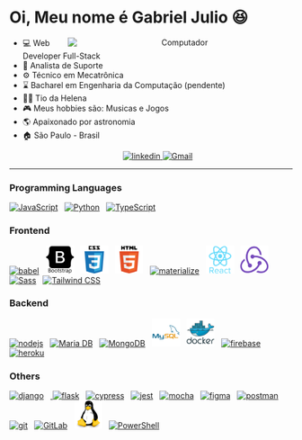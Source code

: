 # Oi, Meu nome é Gabriel Julio 😆

<div align="center">
    <img src="https://raw.githubusercontent.com/GJTrybe/GJTrybe/main/img/coding.gif" min-width="400px" max-width="400px" width="400px" align="right" alt="Computador">
    <div align="left" style="display: inline_block">
      <ul>
          <li> 💻 Web Developer Full-Stack </li>
          <li> 🔧 Analista de Suporte </li>
          <li> ⚙️ Técnico em Mecatrônica </li>
          <li> ⌛ Bacharel em Engenharia da Computação (pendente) </li>
          <li> 👨‍👧 Tio da Helena </li>
          <li> 🎮 Meus hobbies são: Musicas e Jogos </li>
          <li> 🌎 Apaixonado por astronomia </li>
          <li> 🏠 São Paulo - Brasil </li>
          <p align="center">
            <a 
            href="https://linkedin.com/in/gabrieljuliodefaria"
            target="_blank"
            >
            <img
            src="https://img.shields.io/badge/linkedin-%231E77B5.svg?&style=for-the-badge&logo=linkedin&logoColor=white"
            alt="linkedin"
            />
            </a>
            <a 
            href="mailto:gj.theveloper@gmail.com"
            target="_blank"
            >
            <img 
            src="https://img.shields.io/badge/Gmail-D14836?style=for-the-badge&logo=gmail&logoColor=white"
            alt="Gmail"
            />
            </a>
          </p>
      </ul>
    </div>
</div>

----

<h3 align="left">Programming Languages</h3>
<a href="https://www.javascript.com/" target="_blank"
  ><img
    src="https://profilinator.rishav.dev/skills-assets/javascript-original.svg"
    alt="JavaScript"
    height="50"
    width="50" /></a
>&nbsp&nbsp&nbsp<a href="https://www.python.org/" target="_blank"
  ><img
    src="https://profilinator.rishav.dev/skills-assets/python-original.svg"
    alt="Python"
    height="50"
    width="50" /></a
>&nbsp&nbsp&nbsp<a href="https://www.typescriptlang.org/" target="_blank"
  ><img
    src="https://profilinator.rishav.dev/skills-assets/typescript-original.svg"
    alt="TypeScript"
    height="50"
    width="50"
/></a>
<h3 align="left">Frontend</h3>
<a href="https://babeljs.io/" target="_blank" rel="noreferrer"
  ><img
    src="https://www.svgrepo.com/show/353468/babel.svg"
    alt="babel"
    width="50"
    height="50" /></a
>&nbsp&nbsp&nbsp<a href="https://getbootstrap.com" target="_blank" rel="noreferrer"
  ><img
    src="https://raw.githubusercontent.com/devicons/devicon/master/icons/bootstrap/bootstrap-plain-wordmark.svg"
    alt="bootstrap"
    width="50"
    height="50" /></a
>&nbsp&nbsp&nbsp<a href="https://www.w3schools.com/css/" target="_blank" rel="noreferrer"
  ><img
    src="https://raw.githubusercontent.com/devicons/devicon/master/icons/css3/css3-original-wordmark.svg"
    alt="css3"
    width="50"
    height="50" /></a
>&nbsp&nbsp&nbsp<a href="https://www.w3.org/html/" target="_blank" rel="noreferrer"
  ><img
    src="https://raw.githubusercontent.com/devicons/devicon/master/icons/html5/html5-original-wordmark.svg"
    alt="html5"
    width="50"
    height="50" /></a
>&nbsp&nbsp&nbsp<a href="https://materializecss.com/" target="_blank" rel="noreferrer"
  ><img
    src="https://raw.githubusercontent.com/prplx/svg-logos/5585531d45d294869c4eaab4d7cf2e9c167710a9/svg/materialize.svg"
    alt="materialize"
    width="50"
    height="50" /></a
>&nbsp&nbsp&nbsp<a href="https://reactjs.org/" target="_blank" rel="noreferrer"
  ><img
    src="https://raw.githubusercontent.com/devicons/devicon/master/icons/react/react-original-wordmark.svg"
    alt="react"
    width="50"
    height="50" /></a
>&nbsp&nbsp&nbsp<a href="https://redux.js.org" target="_blank" rel="noreferrer"
  ><img
    src="https://raw.githubusercontent.com/devicons/devicon/master/icons/redux/redux-original.svg"
    alt="redux"
    width="50"
    height="50" /></a
>&nbsp&nbsp&nbsp<a href="https://sass-lang.com/" target="_blank"
  ><img
    src="https://profilinator.rishav.dev/skills-assets/sass-original.svg"
    alt="Sass"
    height="50"
    width="50" /></a
>&nbsp&nbsp&nbsp<a href="https://www.tailwindcss.com/" target="_blank"
  ><img
    src="https://profilinator.rishav.dev/skills-assets/tailwindcss.svg"
    alt="Tailwind CSS"
    height="50"
    width="50"
/></a>
<h3 align="left">Backend</h3>
<a href="https://nodejs.org" target="_blank" rel="noreferrer"
  ><img
    src="https://www.svgrepo.com/show/354119/nodejs-icon.svg"
    alt="nodejs"
    width="50"
    height="50" /></a
>&nbsp&nbsp&nbsp<a href="https://mariadb.org/" target="_blank"
  ><img
    src="https://profilinator.rishav.dev/skills-assets/mariadb.png"
    alt="Maria DB"
    height="50"
    width="50" /></a
>&nbsp&nbsp&nbsp<a href="https://www.mongodb.com/" target="_blank"
  ><img
    src="https://profilinator.rishav.dev/skills-assets/mongodb-original-wordmark.svg"
    alt="MongoDB"
    height="50"
    width="50" /></a
>&nbsp&nbsp&nbsp<a href="https://www.mysql.com/" target="_blank" rel="noreferrer"
  ><img
    src="https://raw.githubusercontent.com/devicons/devicon/master/icons/mysql/mysql-original-wordmark.svg"
    alt="mysql"
    width="50"
    height="50" /></a
>&nbsp&nbsp&nbsp<a href="https://www.docker.com/" target="_blank" rel="noreferrer"
  ><img
    src="https://raw.githubusercontent.com/devicons/devicon/master/icons/docker/docker-original-wordmark.svg"
    alt="docker"
    width="50"
    height="50" /></a
>&nbsp&nbsp&nbsp<a href="https://firebase.google.com/" target="_blank" rel="noreferrer"
  ><img
    src="https://www.vectorlogo.zone/logos/firebase/firebase-icon.svg"
    alt="firebase"
    width="50"
    height="50" /></a
>&nbsp&nbsp&nbsp<a href="https://heroku.com" target="_blank" rel="noreferrer"
  ><img
    src="https://www.vectorlogo.zone/logos/heroku/heroku-icon.svg"
    alt="heroku"
    width="50"
    height="50"
/></a>

<h3 align="left">Others</h3>
<a href="https://www.djangoproject.com/" target="_blank" rel="noreferrer">
  <img
    src="https://cdn.worldvectorlogo.com/logos/django.svg"
    alt="django"
    width="50"
    height="50" /></a
>&nbsp&nbsp&nbsp<a href="https://flask.palletsprojects.com/" target="_blank" rel="noreferrer">
  <img
    src="https://www.vectorlogo.zone/logos/pocoo_flask/pocoo_flask-icon.svg"
    alt="flask"
    width="50"
    height="50" /></a
>&nbsp&nbsp&nbsp<a href="https://www.cypress.io" target="_blank" rel="noreferrer"
  ><img
    src="https://www.svgrepo.com/show/353630/cypress.svg"
    alt="cypress"
    width="50"
    height="50" /></a
>&nbsp&nbsp&nbsp<a href="https://jestjs.io" target="_blank" rel="noreferrer"
  ><img
    src="https://www.vectorlogo.zone/logos/jestjsio/jestjsio-icon.svg"
    alt="jest"
    width="50"
    height="50" /></a
>&nbsp&nbsp&nbsp<a href="https://mochajs.org" target="_blank" rel="noreferrer"
  ><img
    src="https://www.vectorlogo.zone/logos/mochajs/mochajs-icon.svg"
    alt="mocha"
    width="50"
    height="50" /></a
>&nbsp&nbsp&nbsp<a href="https://www.figma.com/" target="_blank" rel="noreferrer"
  ><img
    src="https://www.vectorlogo.zone/logos/figma/figma-icon.svg"
    alt="figma"
    width="50"
    height="50" /></a
>&nbsp&nbsp&nbsp<a href="https://postman.com" target="_blank" rel="noreferrer"
  ><img
    src="https://www.vectorlogo.zone/logos/getpostman/getpostman-icon.svg"
    alt="postman"
    width="50"
    height="50" /></a
>&nbsp&nbsp&nbsp<a href="https://git-scm.com/" target="_blank" rel="noreferrer"
  ><img
    src="https://www.vectorlogo.zone/logos/git-scm/git-scm-icon.svg"
    alt="git"
    width="50"
    height="50" /></a
>&nbsp&nbsp&nbsp<a href="https://about.gitlab.com/" target="_blank"
  ><img
    src="https://www.svgrepo.com/show/373625/gitlab.svg"
    alt="GitLab"
    height="50"
    width="50" /></a
>&nbsp&nbsp&nbsp<a href="https://www.linux.org/" target="_blank" rel="noreferrer"
  ><img
    src="https://raw.githubusercontent.com/devicons/devicon/master/icons/linux/linux-original.svg"
    alt="linux"
    width="50"
    height="50" /></a
>&nbsp&nbsp&nbsp<a href="https://docs.microsoft.com/en-us/powershell/" target="_blank"
  ><img
    src="https://profilinator.rishav.dev/skills-assets/powershell.png"
    alt="PowerShell"
    height="50"
    width="50"
/></a>
